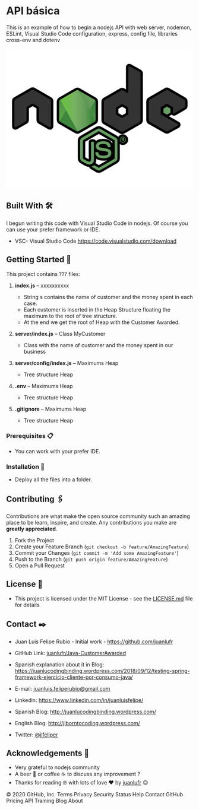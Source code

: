 <!-- API básica -->

# API básica

This is an example of how to begin a nodejs API with web server, nodemon, ESLint, Visual Studio Code configuration, express, config file, libraries cross-env and dotenv

![Node](https://github.com/juanlufr/api-basica/blob/master/node-js.png)

## Built With 🛠️
I begun writing this code with Visual Studio Code in nodejs.
Of course you can use your prefer framework or IDE.
* VSC- Visual Studio Code https://code.visualstudio.com/download


<!-- GETTING STARTED -->
## Getting Started 🚀

This project contains ??? files:

1.	**index.js** – xxxxxxxxxx
      * String s contains the name of customer and the money spent in each case.
      * Each customer is inserted in the Heap Structure floating the maximum to the root of tree structure.
      * At the end we get the root of Heap with the Customer Awarded.
  
2.	**server/index.js** – Class MyCustomer 
      * Class with the name of customer and the money spent in our business
  
3.	**server/config/index.js** – Maximums Heap
      * Tree structure Heap
      
4.	**.env** – Maximums Heap
      * Tree structure Heap
      
5.	**.gitignore** – Maximums Heap
      * Tree structure Heap

### Prerequisites 📋
* You can work with your prefer IDE. 


### Installation 🔧
* Deploy all the files into a folder.


<!-- CONTRIBUTING -->
## Contributing 🖇️

Contributions are what make the open source community such an amazing place to be learn, inspire, and create. Any contributions you make are **greatly appreciated**.

1. Fork the Project
2. Create your Feature Branch (`git checkout -b feature/AmazingFeature`)
3. Commit your Changes (`git commit -m 'Add some AmazingFeature'`)
4. Push to the Branch (`git push origin feature/AmazingFeature`)
5. Open a Pull Request



<!-- LICENSE -->
## License 📄

* This project is licensed under the MIT License - see the [LICENSE.md](https://github.com/juanlufr/Java-CustomerAwarded/blob/master/LICENSE.md) file for details

<!-- CONTACT -->
## Contact ✒️

* Juan Luis Felipe Rubio - Initial work - https://github.com/juanlufr

* GitHub Link: [juanlufr/Java-CustomerAwarded](https://github.com/juanlufr/Java-CustomerAwarded)

* Spanish explanation about it in Blog: https://juanlucodingbinding.wordpress.com/2018/09/12/testing-spring-framework-ejercicio-cliente-por-consumo-java/

* E-mail: juanluis.feliperubio@gmail.com

* Linkedin: https://www.linkedin.com/in/juanluisfelipe/

* Spanish Blog: http://juanlucodingbinding.wordpress.com/

* English Blog: http://jlborntocoding.wordpress.com/

* Twitter: [@jlfeliper](https://twitter.com/jlfeliper)



<!-- ACKNOWLEDGEMENTS -->
## Acknowledgements 🎁
* Very grateful to nodejs community 
* A beer 🍺 or coffee ☕ to discuss any improvement ?
* Thanks for reading 🤓 with lots of love ❤️ by [juanlufr](https://github.com/juanlufr) 😉


© 2020 GitHub, Inc.
Terms
Privacy
Security
Status
Help
Contact GitHub
Pricing
API
Training
Blog
About
